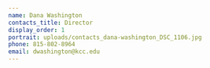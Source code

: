 ```yaml
---
name: Dana Washington
contacts_title: Director
display_order: 1
portrait: uploads/contacts_dana-washington_DSC_1106.jpg
phone: 815-802-8964
email: dwashington@kcc.edu
---
```

